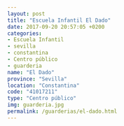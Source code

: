 ```yaml
---
layout: post
title: "Escuela Infantil El Dado"
date: 2017-09-20 20:57:05 +0200
categories:
- Escuela Infantil
- sevilla
- constantina
- Centro público
- guarderia
name: "El Dado"
province: "Sevilla"
location: "Constantina"
code: "41017211"
type: "Centro público"
img: guarderia.jpg
permalink: /guarderias/el-dado.html
---
```

